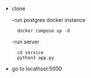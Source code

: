 - clone <br/>

  -run postgres docker instance <br/>

        docker compose up -d

  -run server <br/>

        cd service
        python3 app.py

- go to localhost:5000
